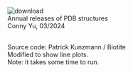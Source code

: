 ![download](https://github.com/connyyu/pdb_stat/assets/43175252/174304fe-d72c-4ddb-a4e2-7f893d5a2976)
<br>Annual releases of PDB structures
<br>Conny Yu, 03/2024

<br>Source code: Patrick Kunzmann / Biotite
<br>Modified to show line plots.
<br>Note: it takes some time to run.
